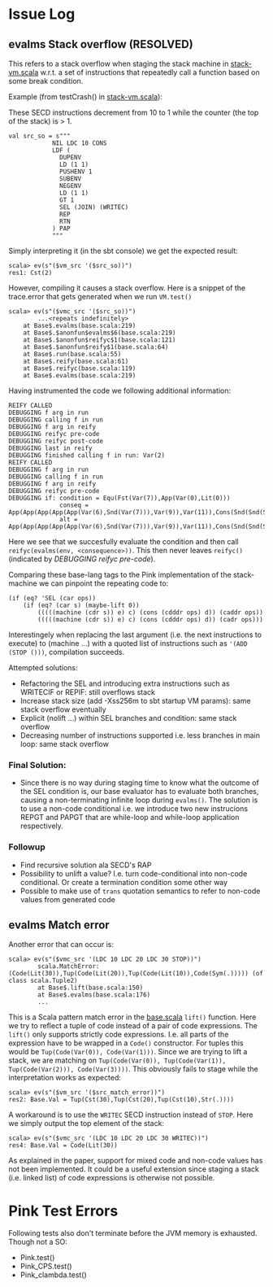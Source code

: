 # Issue Log
## evalms Stack overflow (RESOLVED)
This refers to a stack overflow when staging the stack machine in [stack-vm.scala](stack-vm.scala) w.r.t. a set of instructions that repeatedly call a function based on some break condition.

Example (from testCrash() in [stack-vm.scala](stack-vm.scala)):

These SECD instructions decrement from 10 to 1 while the counter (the top of the stack) is > 1.
```
val src_so = s"""
            NIL LDC 10 CONS
            LDF (
              DUPENV
              LD (1 1)
              PUSHENV 1
              SUBENV
              NEGENV
              LD (1 1)
              GT 1
              SEL (JOIN) (WRITEC)
              REP
              RTN
            ) PAP
            """
```

Simply interpreting it (in the sbt console) we get the expected result:
```
scala> ev(s"($vm_src '($src_so))")
res1: Cst(2)
```

However, compiling it causes a stack overflow. Here is a snippet of the trace.error that gets generated when we run ```VM.test()```

```
scala> ev(s"($vmc_src '($src_so))")
        ...<repeats indefinitely>
	at Base$.evalms(base.scala:219)
	at Base$.$anonfun$evalms$6(base.scala:219)
	at Base$.$anonfun$reifyc$1(base.scala:121)
	at Base$.$anonfun$reify$1(base.scala:64)
	at Base$.run(base.scala:55)
	at Base$.reify(base.scala:61)
	at Base$.reifyc(base.scala:119)
	at Base$.evalms(base.scala:219)
```

Having instrumented the code we following additional information:
```
REIFY CALLED
DEBUGGING f arg in run
DEBUGGING calling f in run
DEBUGGING f arg in reify
DEBUGGING reifyc pre-code
DEBUGGING reifyc post-code
DEBUGGING last in reify
DEBUGGING finished calling f in run: Var(2)
REIFY CALLED
DEBUGGING f arg in run
DEBUGGING calling f in run
DEBUGGING f arg in reify
DEBUGGING reifyc pre-code
DEBUGGING if: condition = Equ(Fst(Var(7)),App(Var(0),Lit(0)))
              conseq = App(App(App(App(App(Var(6),Snd(Var(7))),Var(9)),Var(11)),Cons(Snd(Snd(Snd(Var(15)))),Var(13))),Fst(Snd(Snd(Var(15)))))
              alt = App(App(App(App(App(Var(6),Snd(Var(7))),Var(9)),Var(11)),Cons(Snd(Snd(Snd(Var(15)))),Var(13))),Fst(Snd(Var(15))))
```
Here we see that we succesfully evaluate the condition and then call ```reifyc(evalms(env, <consequence>))```. This then never leaves ```reifyc()``` (indicated by *DEBUGGING reifyc pre-code*).

Comparing these base-lang tags to the Pink implementation of the stack-machine we can pinpoint the repeating code to:
```
(if (eq? 'SEL (car ops))
    (if (eq? (car s) (maybe-lift 0))
        (((((machine (cdr s)) e) c) (cons (cdddr ops) d)) (caddr ops))
        (((((machine (cdr s)) e) c) (cons (cdddr ops) d)) (cadr ops)))
```

Interestingely when replacing the last argument (i.e. the next instructions to execute) to (machine ...) with a quoted list of instructions such as ```'(ADD (STOP ()))```, compilation succeeds.

Attempted solutions:
* Refactoring the SEL and introducing extra instructions such as WRITECIF or REPIF: still overflows stack
* Increase stack size (add -Xss256m to sbt startup VM params): same stack overflow eventually
* Explicit (nolift ...) within SEL branches and condition: same stack overflow
* Decreasing number of instructions supported i.e. less branches in main loop: same stack overflow

### Final Solution:
* Since there is no way during staging time to know what the outcome of the SEL condition is, our base evaluator has to evaluate both branches, causing a non-terminating infinite loop during `evalms()`. The solution is to use a non-code conditional i.e. we introduce two new instrucions REPGT and PAPGT that are while-loop and while-loop application respectively.

### Followup
* Find recursive solution ala SECD's RAP
* Possibility to unlift a value? I.e. turn code-conditional into non-code conditional. Or create a termination condition some other way
* Possible to make use of `trans` quotation semantics to refer to non-code values from generated code

## evalms Match error
Another error that can occur is:
```
scala> ev(s"($vmc_src '(LDC 10 LDC 20 LDC 30 STOP))")
        scala.MatchError: (Code(Lit(30)),Tup(Code(Lit(20)),Tup(Code(Lit(10)),Code(Sym(.))))) (of class scala.Tuple2)
        at Base$.lift(base.scala:150)
        at Base$.evalms(base.scala:176)
        ...
```
This is a Scala pattern match error in the [base.scala](base.scala) `lift()` function. Here we try to reflect a tuple of code instead of a pair of code expressions. The `lift()` only supports strictly code expressions. I.e. all parts of the expression have to be wrapped in a `Code()` constructor. For tuples this would be `Tup(Code(Var(0)), Code(Var(1)))`. Since we are trying to lift a stack, we are matching on `Tup(Code(Var(0)), Tup(Code(Var(1)), Tup(Code(Var(2))), Code(Var(3))))`. This obviously fails to stage while the interpretation works as expected:

```
scala> ev(s"($vm_src '($src_match_error))")
res2: Base.Val = Tup(Cst(30),Tup(Cst(20),Tup(Cst(10),Str(.))))
```

A workaround is to use the `WRITEC` SECD instruction instead of `STOP`. Here we simply output the top element of the stack:

```
scala> ev(s"($vmc_src '(LDC 10 LDC 20 LDC 30 WRITEC))")
res4: Base.Val = Code(Lit(30))
```

As explained in the paper, support for mixed code and non-code values has not been implemented. It could be a useful extension since staging a stack (i.e. linked list) of code expressions is otherwise not possible.

# Pink Test Errors
Following tests also don't terminate before the JVM memory is exhausted. Though not a SO:

* Pink.test()
* Pink_CPS.test()
* Pink_clambda.test()
